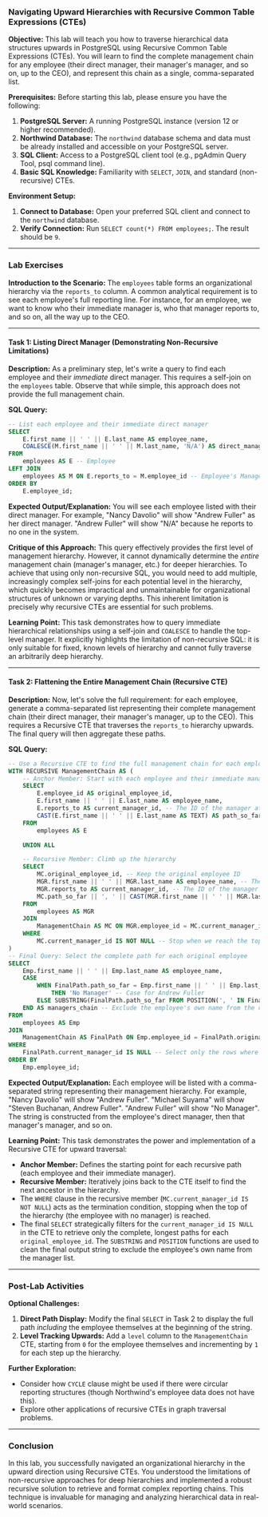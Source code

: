 ### **Navigating Upward Hierarchies with Recursive Common Table Expressions (CTEs)**

**Objective:**
This lab will teach you how to traverse hierarchical data structures upwards in PostgreSQL using Recursive Common Table Expressions (CTEs). You will learn to find the complete management chain for any employee (their direct manager, their manager's manager, and so on, up to the CEO), and represent this chain as a single, comma-separated list.

**Prerequisites:**
Before starting this lab, please ensure you have the following:

1.  **PostgreSQL Server:** A running PostgreSQL instance (version 12 or higher recommended).
2.  **Northwind Database:** The `northwind` database schema and data must be already installed and accessible on your PostgreSQL server.
3.  **SQL Client:** Access to a PostgreSQL client tool (e.g., pgAdmin Query Tool, psql command line).
4.  **Basic SQL Knowledge:** Familiarity with `SELECT`, `JOIN`, and standard (non-recursive) CTEs.

**Environment Setup:**

1.  **Connect to Database:** Open your preferred SQL client and connect to the `northwind` database.
2.  **Verify Connection:** Run `SELECT count(*) FROM employees;`. The result should be `9`.

---

### **Lab Exercises**

**Introduction to the Scenario:**
The `employees` table forms an organizational hierarchy via the `reports_to` column. A common analytical requirement is to see each employee's full reporting line. For instance, for an employee, we want to know who their immediate manager is, who that manager reports to, and so on, all the way up to the CEO.

---

#### **Task 1: Listing Direct Manager (Demonstrating Non-Recursive Limitations)**

**Description:**
As a preliminary step, let's write a query to find each employee and their *immediate* direct manager. This requires a self-join on the `employees` table. Observe that while simple, this approach does not provide the full management chain.

**SQL Query:**
```sql
-- List each employee and their immediate direct manager
SELECT
    E.first_name || ' ' || E.last_name AS employee_name,
    COALESCE(M.first_name || ' ' || M.last_name, 'N/A') AS direct_manager_name
FROM
    employees AS E -- Employee
LEFT JOIN
    employees AS M ON E.reports_to = M.employee_id -- Employee's Manager
ORDER BY
    E.employee_id;
```

**Expected Output/Explanation:**
You will see each employee listed with their direct manager. For example, "Nancy Davolio" will show "Andrew Fuller" as her direct manager. "Andrew Fuller" will show "N/A" because he reports to no one in the system.

**Critique of this Approach:**
This query effectively provides the first level of management hierarchy. However, it cannot dynamically determine the *entire* management chain (manager's manager, etc.) for deeper hierarchies. To achieve that using only non-recursive SQL, you would need to add multiple, increasingly complex self-joins for each potential level in the hierarchy, which quickly becomes impractical and unmaintainable for organizational structures of unknown or varying depths. This inherent limitation is precisely why recursive CTEs are essential for such problems.

**Learning Point:**
This task demonstrates how to query immediate hierarchical relationships using a self-join and `COALESCE` to handle the top-level manager. It explicitly highlights the limitation of non-recursive SQL: it is only suitable for fixed, known levels of hierarchy and cannot fully traverse an arbitrarily deep hierarchy.

---

#### **Task 2: Flattening the Entire Management Chain (Recursive CTE)**

**Description:**
Now, let's solve the full requirement: for each employee, generate a comma-separated list representing their complete management chain (their direct manager, their manager's manager, up to the CEO). This requires a Recursive CTE that traverses the `reports_to` hierarchy upwards. The final query will then aggregate these paths.

**SQL Query:**
```sql
-- Use a Recursive CTE to find the full management chain for each employee
WITH RECURSIVE ManagementChain AS (
    -- Anchor Member: Start with each employee and their immediate manager
    SELECT
        E.employee_id AS original_employee_id,
        E.first_name || ' ' || E.last_name AS employee_name,
        E.reports_to AS current_manager_id, -- The ID of the manager at this step
        CAST(E.first_name || ' ' || E.last_name AS TEXT) AS path_so_far -- Start path with the employee themselves
    FROM
        employees AS E

    UNION ALL

    -- Recursive Member: Climb up the hierarchy
    SELECT
        MC.original_employee_id, -- Keep the original employee ID
        MGR.first_name || ' ' || MGR.last_name AS employee_name, -- The name of the manager at this step
        MGR.reports_to AS current_manager_id, -- The ID of the manager's manager
        MC.path_so_far || ', ' || CAST(MGR.first_name || ' ' || MGR.last_name AS TEXT) -- Append manager to path
    FROM
        employees AS MGR
    JOIN
        ManagementChain AS MC ON MGR.employee_id = MC.current_manager_id -- Climb from the current manager's ID
    WHERE
        MC.current_manager_id IS NOT NULL -- Stop when we reach the top (CEO's reports_to is NULL)
)
-- Final Query: Select the complete path for each original employee
SELECT
    Emp.first_name || ' ' || Emp.last_name AS employee_name,
    CASE
        WHEN FinalPath.path_so_far = Emp.first_name || ' ' || Emp.last_name AND Emp.reports_to IS NULL
            THEN 'No Manager' -- Case for Andrew Fuller
        ELSE SUBSTRING(FinalPath.path_so_far FROM POSITION(', ' IN FinalPath.path_so_far) + 2)
    END AS managers_chain -- Exclude the employee's own name from the chain
FROM
    employees AS Emp
JOIN
    ManagementChain AS FinalPath ON Emp.employee_id = FinalPath.original_employee_id
WHERE
    FinalPath.current_manager_id IS NULL -- Select only the rows where the path is complete (reached the top)
ORDER BY
    Emp.employee_id;
```

**Expected Output/Explanation:**
Each employee will be listed with a comma-separated string representing their management hierarchy. For example, "Nancy Davolio" will show "Andrew Fuller". "Michael Suyama" will show "Steven Buchanan, Andrew Fuller". "Andrew Fuller" will show "No Manager". The string is constructed from the employee's direct manager, then that manager's manager, and so on.

**Learning Point:**
This task demonstrates the power and implementation of a Recursive CTE for upward traversal:
*   **Anchor Member:** Defines the starting point for each recursive path (each employee and their immediate manager).
*   **Recursive Member:** Iteratively joins back to the CTE itself to find the next ancestor in the hierarchy.
*   The `WHERE` clause in the recursive member (`MC.current_manager_id IS NOT NULL`) acts as the termination condition, stopping when the top of the hierarchy (the employee with no manager) is reached.
*   The final `SELECT` strategically filters for the `current_manager_id IS NULL` in the CTE to retrieve only the complete, longest paths for each `original_employee_id`. The `SUBSTRING` and `POSITION` functions are used to clean the final output string to exclude the employee's own name from the manager list.

---

### **Post-Lab Activities**

**Optional Challenges:**

1.  **Direct Path Display:** Modify the final `SELECT` in Task 2 to display the full path *including* the employee themselves at the beginning of the string.
2.  **Level Tracking Upwards:** Add a `level` column to the `ManagementChain` CTE, starting from `0` for the employee themselves and incrementing by `1` for each step up the hierarchy.

**Further Exploration:**

*   Consider how `CYCLE` clause might be used if there were circular reporting structures (though Northwind's employee data does not have this).
*   Explore other applications of recursive CTEs in graph traversal problems.

---

### **Conclusion**

In this lab, you successfully navigated an organizational hierarchy in the upward direction using Recursive CTEs. You understood the limitations of non-recursive approaches for deep hierarchies and implemented a robust recursive solution to retrieve and format complex reporting chains. This technique is invaluable for managing and analyzing hierarchical data in real-world scenarios.